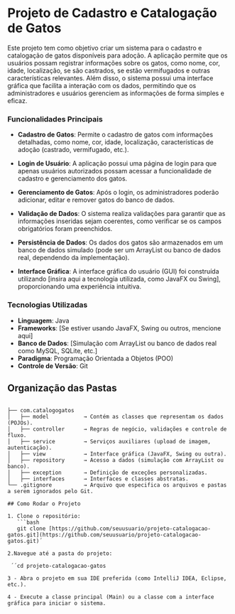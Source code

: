 # Projeto de Cadastro e Catalogação de Gatos

Este projeto tem como objetivo criar um sistema para o cadastro e catalogação de gatos disponíveis para adoção. A aplicação permite que os usuários possam registrar informações sobre os gatos, como nome, cor, idade, localização, se são castrados, se estão vermifugados e outras características relevantes. Além disso, o sistema possui uma interface gráfica que facilita a interação com os dados, permitindo que os administradores e usuários gerenciem as informações de forma simples e eficaz.

### Funcionalidades Principais

- **Cadastro de Gatos**: Permite o cadastro de gatos com informações detalhadas, como nome, cor, idade, localização, características de adoção (castrado, vermifugado, etc.).
  
- **Login de Usuário**: A aplicação possui uma página de login para que apenas usuários autorizados possam acessar a funcionalidade de cadastro e gerenciamento dos gatos.

- **Gerenciamento de Gatos**: Após o login, os administradores poderão adicionar, editar e remover gatos do banco de dados.

- **Validação de Dados**: O sistema realiza validações para garantir que as informações inseridas sejam coerentes, como verificar se os campos obrigatórios foram preenchidos.

- **Persistência de Dados**: Os dados dos gatos são armazenados em um banco de dados simulado (pode ser um ArrayList ou banco de dados real, dependendo da implementação).

- **Interface Gráfica**: A interface gráfica do usuário (GUI) foi construída utilizando [insira aqui a tecnologia utilizada, como JavaFX ou Swing], proporcionando uma experiência intuitiva.

### Tecnologias Utilizadas

- **Linguagem**: Java
- **Frameworks**: [Se estiver usando JavaFX, Swing ou outros, mencione aqui]
- **Banco de Dados**: [Simulação com ArrayList ou banco de dados real como MySQL, SQLite, etc.]
- **Paradigma**: Programação Orientada a Objetos (POO)
- **Controle de Versão**: Git


## Organização das Pastas
```markdown
```
```
├── com.catalogogatos
│   ├── model           → Contém as classes que representam os dados (POJOs).
│   ├── controller      → Regras de negócio, validações e controle de fluxo.
│   ├── service         → Serviços auxiliares (upload de imagem, autenticação).
│   ├── view            → Interface gráfica (JavaFX, Swing ou outra).
│   ├── repository      → Acesso a dados (simulação com ArrayList ou banco).
│   ├── exception       → Definição de exceções personalizadas.
│   ├── interfaces      → Interfaces e classes abstratas.
└── .gitignore          → Arquivo que especifica os arquivos e pastas a serem ignorados pelo Git.
```
```
## Como Rodar o Projeto

1. Clone o repositório:
   ```bash
   git clone [https://github.com/seuusuario/projeto-catalogacao-gatos.git](https://github.com/seuusuario/projeto-catalogacao-gatos.git)´

2.Navegue até a pasta do projeto:

 ´´cd projeto-catalogacao-gatos

3 - Abra o projeto em sua IDE preferida (como IntelliJ IDEA, Eclipse, etc.).

4 - Execute a classe principal (Main) ou a classe com a interface gráfica para iniciar o sistema.